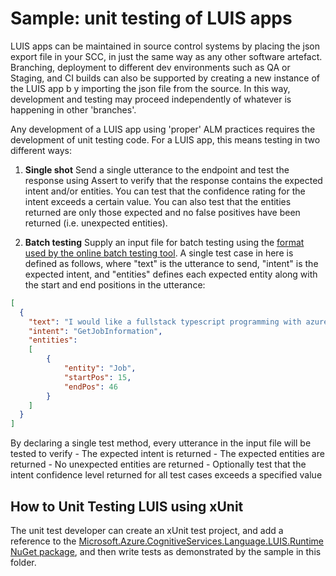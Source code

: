 
# Sample: unit testing of LUIS apps

LUIS apps can be maintained in source control systems by placing the json export file in your SCC, in just the same way as any other software artefact. Branching, deployment to different dev environments such as QA or Staging, and CI builds can also be supported by creating a new instance of the LUIS app b y importing the json file from the source. In this way, development and testing may proceed independently of whatever is happening in other 'branches'.

Any development of a LUIS app using 'proper' ALM practices requires the development of unit testing code. For a LUIS app, this means  testing in two different ways:

  1. **Single shot** Send a single utterance to the endpoint and test the response using Assert to verify that the response contains the expected intent and/or entities. You can test that the confidence rating for the intent exceeds a certain value. You can also test that the entities returned are only those expected and no false positives have been returned (i.e. unexpected entities).

  2. **Batch testing** Supply an input file for batch testing using the [format used by the online batch testing tool](https://docs.microsoft.com/en-us/azure/cognitive-services/luis/luis-concept-batch-test#batch-file-format). A single test case in here is defined as follows, where "text" is the utterance to send, "intent" is the expected intent, and "entities" defines each expected entity along with the start and end positions in the utterance:

  ```json
  [
    {
      "text": "I would like a fullstack typescript programming with azure job",
      "intent": "GetJobInformation",
      "entities": 
      [
          {
              "entity": "Job",
              "startPos": 15,
              "endPos": 46
          }
      ]
    }
  ]
  ```

  By declaring a single test method, every utterance in the input file will be tested to verify
    - The expected intent is returned
    - The expected entities are returned
    - No unexpected entities are returned
    - Optionally test that the intent confidence level returned for all test cases exceeds a specified value

## How to Unit Testing LUIS using xUnit

The unit test developer can create an xUnit test project, and add a reference to the [Microsoft.Azure.CognitiveServices.Language.LUIS.Runtime NuGet package](https://www.nuget.org/packages/Microsoft.Azure.CognitiveServices.Language.LUIS.Runtime), and then write tests as demonstrated by the sample in this folder.



